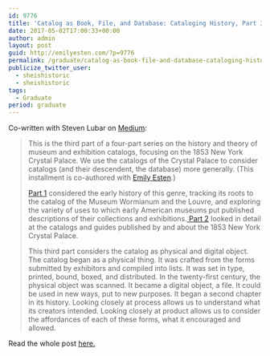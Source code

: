 ```yaml
---
id: 9776
title: 'Catalog as Book, File, and Database: Cataloging History, Part 3'
date: 2017-05-02T17:00:33+00:00
author: admin
layout: post
guid: http://emilyesten.com/?p=9776
permalink: /graduate/catalog-as-book-file-and-database-cataloging-history-part-3/
publicize_twitter_user:
  - sheishistoric
  - sheishistoric
tags:
  - Graduate
period: graduate
---
```

Co-written with Steven Lubar on <a href="https://medium.com/@lubar/catalog-as-book-file-and-database-ac954096152e" target="_blank" rel="noopener noreferrer">Medium</a>:

> This is the third part of a four-part series on the history and theory of museum and exhibition catalogs, focusing on the 1853 New York Crystal Palace. We use the catalogs of the Crystal Palace to consider catalogs (and their descendent, the database) more generally. (This installment is co-authored with <a class="markup--anchor markup--p-anchor" href="https://www.hastac.org/u/sheishistoric" target="_blank" rel="nofollow noopener noreferrer">Emily Esten</a>.)
>
> <p id="f5fc" class="graf graf--p graf-after--figure">
>   <a class="markup--anchor markup--p-anchor" href="https://medium.com/@lubar/cataloging-history-eac876941db6" target="_blank" rel="noopener noreferrer">Part 1</a> considered the early history of this genre, tracking its roots to the catalog of the Museum Wormianum and the Louvre, and exploring the variety of uses to which early American museums put published descriptions of their collections and exhibitions.<a class="markup--anchor markup--p-anchor" href="https://medium.com/@lubar/the-new-york-crystal-palace-catalogs-b09d1f2bd20e" target="_blank" rel="noopener noreferrer"> Part 2</a> looked in detail at the catalogs and guides published by and about the 1853 New York Crystal Palace.
> </p>
>
> <p id="32ee" class="graf graf--p graf-after--p">
>   This third part considers the catalog as physical and digital object. The catalog began as a physical thing. It was crafted from the forms submitted by exhibitors and compiled into lists. It was set in type, printed, bound, boxed, and distributed. In the twenty-first century, the physical object was scanned. It became a digital object, a file. It could be used in new ways, put to new purposes. It began a second chapter in its history. Looking closely at process allows us to understand what its creators intended. Looking closely at product allows us to consider the affordances of each of these forms, what it encouraged and allowed.
> </p>

Read the whole post [here.](https://medium.com/@lubar/catalog-as-book-file-and-database-ac954096152e)
